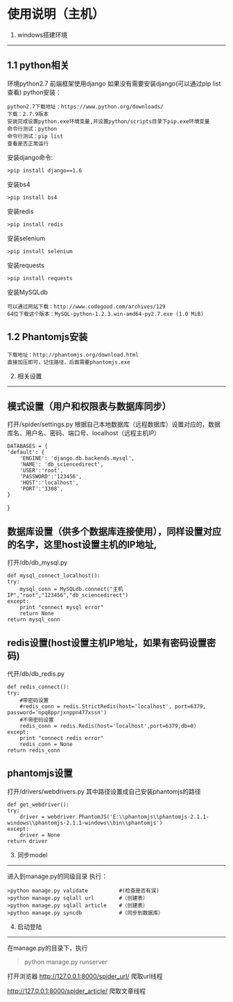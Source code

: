 使用说明（主机）
====

1. windows搭建环境
----

1.1 python相关
------------

环境python2.7
前端框架使用django
如果没有需要安装django(可以通过pip list查看)
python安装：

    python2.7下载地址：https://www.python.org/downloads/
    下载：2.7.9版本
    安装完成设置python.exe环境变量,并设置python/scripts目录下pip.exe环境变量
    命令行测试：python
    命令行测试：pip list
    查看是否正常运行
    
安装django命令:

    >pip install django==1.6

安装bs4

    >pip install bs4

安装redis

    >pip install redis
安装selenium

    >pip install selenium

安装requests

    >pip install requests

安装MySQLdb

    可以通过网站下载：http://www.codegood.com/archives/129
    64位下载这个版本：MySQL-python-1.2.3.win-amd64-py2.7.exe (1.0 MiB)



1.2 Phantomjs安装
---------------

    下载地址：http://phantomjs.org/download.html
    直接加压即可，记住路径，后面需要phantomjs.exe

2. 相关设置
-----

模式设置（用户和权限表与数据库同步）
------------------

打开/spider/settings.py
根据自己本地数据库（远程数据库）设置对应的，数据库名、用户名、密码、端口号、localhost（远程主机IP）

    DATABASES = {
    'default': {
        'ENGINE': 'django.db.backends.mysql',
        'NAME': 'db_sciencedirect',
        'USER':'root',
        'PASSWORD':'123456',
        'HOST':'localhost',
        'PORT':'3308',
    }
}

数据库设置（供多个数据库连接使用），同样设置对应的名字，这里host设置主机的IP地址,
---------------------------

打开/db/db_mysql.py

    def mysql_connect_localhost():
    try:
        mysql_conn = MySQLdb.connect("主机IP","root","123456","db_sciencedirect")
    except:
        print "connect mysql error"
        return None
    return mysql_conn

redis设置(host设置主机IP地址，如果有密码设置密码)
-------
代开/db/db_redis.py

    def redis_connect():
    try:
        #带密码设置
        #redis_conn = redis.StrictRedis(host='localhost', port=6379, password='npq8pprjxnppn477xssn')
        #不带密码设置
        redis_conn = redis.Redis(host='localhost',port=6379,db=0)
    except:
        print "connect redis error"
        redis_conn = None
    return redis_conn

phantomjs设置
-----------
打开/drivers/webdrivers.py 其中路径设置成自己安装phantomjs的路径

    def get_webdriver():
    try:
        driver = webdriver.PhantomJS('E:\\phantomjs\\phantomjs-2.1.1-windows\\phantomjs-2.1.1-windows\\bin\\phantomjs')
    except:
        driver = None
    return driver


3. 同步model
----------
进入到manage.py的同级目录
执行：

    >python manage.py validate          #(检查是否有误)
    >python manage.py sqlall url        #（创建表）
    >python manage.py sqlall article    #（创建表）
    >python manage.py syncdb            #（同步到数据库）
    

4. 启动登陆
-----
在manage.py的目录下，执行
>python manage.py runserver

打开浏览器
http://127.0.0.1:8000/spider_url/   爬取url线程

http://127.0.0.1:8000/spider_article/   爬取文章线程


